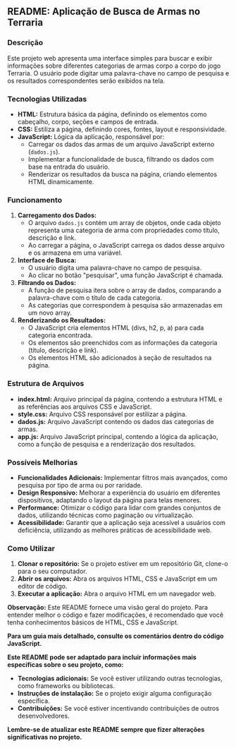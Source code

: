 ## README: Aplicação de Busca de Armas no Terraria

### Descrição
Este projeto web apresenta uma interface simples para buscar e exibir informações sobre diferentes categorias de armas corpo a corpo do jogo Terraria. O usuário pode digitar uma palavra-chave no campo de pesquisa e os resultados correspondentes serão exibidos na tela.

### Tecnologias Utilizadas
* **HTML:** Estrutura básica da página, definindo os elementos como cabeçalho, corpo, seções e campos de entrada.
* **CSS:** Estiliza a página, definindo cores, fontes, layout e responsividade.
* **JavaScript:** Lógica da aplicação, responsável por:
    * Carregar os dados das armas de um arquivo JavaScript externo (`dados.js`).
    * Implementar a funcionalidade de busca, filtrando os dados com base na entrada do usuário.
    * Renderizar os resultados da busca na página, criando elementos HTML dinamicamente.

### Funcionamento
1. **Carregamento dos Dados:**
   * O arquivo `dados.js` contém um array de objetos, onde cada objeto representa uma categoria de arma com propriedades como título, descrição e link.
   * Ao carregar a página, o JavaScript carrega os dados desse arquivo e os armazena em uma variável.
2. **Interface de Busca:**
   * O usuário digita uma palavra-chave no campo de pesquisa.
   * Ao clicar no botão "pesquisar", uma função JavaScript é chamada.
3. **Filtrando os Dados:**
   * A função de pesquisa itera sobre o array de dados, comparando a palavra-chave com o título de cada categoria.
   * As categorias que correspondem à pesquisa são armazenadas em um novo array.
4. **Renderizando os Resultados:**
   * O JavaScript cria elementos HTML (divs, h2, p, a) para cada categoria encontrada.
   * Os elementos são preenchidos com as informações da categoria (título, descrição e link).
   * Os elementos HTML são adicionados à seção de resultados na página.

### Estrutura de Arquivos
* **index.html:** Arquivo principal da página, contendo a estrutura HTML e as referências aos arquivos CSS e JavaScript.
* **style.css:** Arquivo CSS responsável por estilizar a página.
* **dados.js:** Arquivo JavaScript contendo os dados das categorias de armas.
* **app.js:** Arquivo JavaScript principal, contendo a lógica da aplicação, como a função de pesquisa e a renderização dos resultados.

### Possíveis Melhorias
* **Funcionalidades Adicionais:** Implementar filtros mais avançados, como pesquisa por tipo de arma ou por raridade.
* **Design Responsivo:** Melhorar a experiência do usuário em diferentes dispositivos, adaptando o layout da página para telas menores.
* **Performance:** Otimizar o código para lidar com grandes conjuntos de dados, utilizando técnicas como paginação ou virtualização.
* **Acessibilidade:** Garantir que a aplicação seja acessível a usuários com deficiência, utilizando as melhores práticas de acessibilidade web.

### Como Utilizar
1. **Clonar o repositório:** Se o projeto estiver em um repositório Git, clone-o para o seu computador.
2. **Abrir os arquivos:** Abra os arquivos HTML, CSS e JavaScript em um editor de código.
3. **Executar a aplicação:** Abra o arquivo HTML em um navegador web.

**Observação:** Este README fornece uma visão geral do projeto. Para entender melhor o código e fazer modificações, é recomendado que você tenha conhecimentos básicos de HTML, CSS e JavaScript.

**Para um guia mais detalhado, consulte os comentários dentro do código JavaScript.**

**Este README pode ser adaptado para incluir informações mais específicas sobre o seu projeto, como:**
* **Tecnologias adicionais:** Se você estiver utilizando outras tecnologias, como frameworks ou bibliotecas.
* **Instruções de instalação:** Se o projeto exigir alguma configuração específica.
* **Contribuições:** Se você estiver incentivando contribuições de outros desenvolvedores.

**Lembre-se de atualizar este README sempre que fizer alterações significativas no projeto.**
